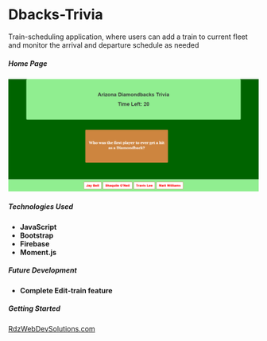 # Dbacks-Trivia

Train-scheduling application, where users can add a train to current fleet and monitor the arrival and departure schedule as needed
##### Home Page
![TrainScheduler Home Page](assets/images/screen-Shot-dbacks.png?raw=true)


##### Technologies Used
* **JavaScript**
* **Bootstrap**
* **Firebase**
* **Moment.js**


##### Future Development
* **Complete Edit-train feature**


##### Getting Started
<a href="http://rdzwebdevsolutions.com/TriviaGme/">RdzWebDevSolutions.com</a>


